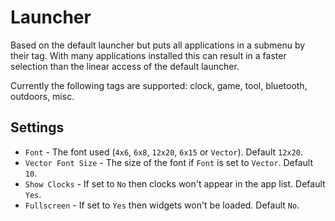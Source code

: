 Launcher
========

Based on the default launcher but puts all applications in a submenu by their tag.
With many applications installed this can result in a faster selection than the linear access of the default launcher.

Currently the following tags are supported: clock, game, tool, bluetooth, outdoors, misc.

Settings
--------

- `Font` - The font used (`4x6`, `6x8`, `12x20`, `6x15` or `Vector`). Default `12x20`.
- `Vector Font Size` - The size of the font if `Font` is set to `Vector`. Default `10`.
- `Show Clocks` -  If set to `No` then clocks won't appear in the app list. Default `Yes`.
- `Fullscreen` - If set to `Yes` then widgets won't be loaded. Default `No`.
